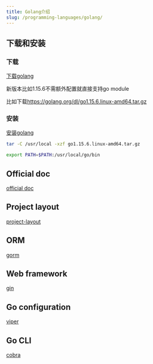 ```yaml
---
title: Golang介绍
slug: /programming-languages/golang/
---
```



## 下载和安装

### 下载
[下载golang](https://golang.org/dl/)

新版本比如1.15.6不需额外配置就直接支持go module

比如下载<https://golang.org/dl/go1.15.6.linux-amd64.tar.gz>

### 安装
[安装golang](https://golang.org/doc/install)

```bash
tar -C /usr/local -xzf go1.15.6.linux-amd64.tar.gz

export PATH=$PATH:/usr/local/go/bin
```

## Official doc
[official doc](https://golang.org/doc/)

## Project layout
[project-layout](https://github.com/golang-standards/project-layout)

## ORM
[gorm](https://gorm.io/docs/)

## Web framework
[gin](https://github.com/gin-gonic/gin)

## Go configuration
[viper](https://github.com/spf13/viper)

## Go CLI
[cobra](https://github.com/spf13/cobra)